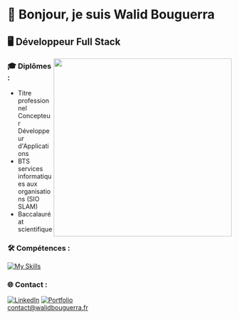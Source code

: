 # 👋 Bonjour, je suis Walid Bouguerra

## 🖥 Développeur Full Stack

<img align="right" width="400" src="https://user-images.githubusercontent.com/74038190/212749447-bfb7e725-6987-49d9-ae85-2015e3e7cc41.gif"> 

### 🎓 Diplômes :
- Titre professionnel Concepteur Développeur d'Applications  
- BTS services informatiques aux organisations (SIO SLAM)
- Baccalauréat scientifique

### 🛠 Compétences : 
[![My Skills](https://skillicons.dev/icons?i=html,css,js,php,java,mysql&theme=light)](https://skillicons.dev)

### 🌐 Contact :
[![LinkedIn](https://img.shields.io/badge/LinkedIn-%230077B5.svg?logo=linkedin&logoColor=white)](https://www.linkedin.com/in/walid-bouguerra/) [![Portfolio](https://img.shields.io/badge/Portfolio-grey?logo=googlechrome&logoColor=white)](https://walidbouguerra.fr)  
contact@walidbouguerra.fr


